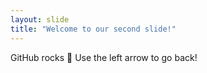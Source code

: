 ```yaml
---
layout: slide
title: "Welcome to our second slide!"
---
```

GitHub rocks 🤘
Use the left arrow to go back!